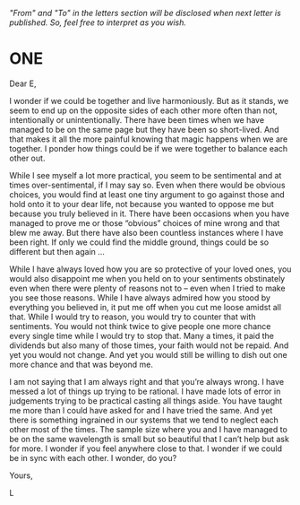   _"From" and "To" in the letters section will be disclosed when next letter is published. So, feel free to interpret as you wish._  
    
      
      
  # ONE





Dear E, 

I wonder if we could be together and live harmoniously. But as it stands, we seem to end up on the opposite sides of each other more often than not, intentionally or unintentionally. There have been times when we have managed to be on the same page but they have been so short-lived. And that makes it all the more painful knowing that magic happens when we are together. I ponder how things could be if we were together to balance each other out. 

While I see myself a lot more practical, you seem to be sentimental and at times over-sentimental, if I may say so. Even when there would be obvious choices, you would find at least one tiny argument to go against those and hold onto it to your dear life, not because you wanted to oppose me but because you truly believed in it. There have been occasions when you have managed to prove me or those “obvious” choices of mine wrong and that blew me away. But there have also been countless instances where I have been right. If only we could find the middle ground, things could be so different but then again … 

While I have always loved how you are so protective of your loved ones, you would also disappoint me when you held on to your sentiments obstinately even when there were plenty of reasons not to – even when I tried to make you see those reasons. While I have always admired how you stood by everything you believed in, it put me off when you cut me loose amidst all that. While I would try to reason, you would try to counter that with sentiments. You would not think twice to give people one more chance every single time while I would try to stop that. Many a times, it paid the dividends but also many of those times, your faith would not be repaid. And yet you would not change. And yet you would still be willing to dish out one more chance and that was beyond me. 

I am not saying that I am always right and that you’re always wrong. I have messed a lot of things up trying to be rational. I have made lots of error in judgements trying to be practical casting all things aside. You have taught me more than I could have asked for and I have tried the same. And yet there is something ingrained in our systems that we tend to neglect each other most of the times. The sample size where you and I have managed to be on the same wavelength is small but so beautiful that I can’t help but ask for more. I wonder if you feel anywhere close to that. I wonder if we could be in sync with each other. I wonder, do you? 

Yours, 

L 
